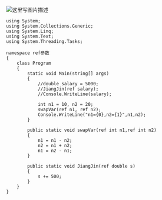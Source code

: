 ﻿![这里写图片描述](https://imgconvert.csdnimg.cn/aHR0cDovL2ltZy5ibG9nLmNzZG4ubmV0LzIwMTYwMTMwMTQxMzE4MjQ3?x-oss-process=image/format,png)

```
using System;
using System.Collections.Generic;
using System.Linq;
using System.Text;
using System.Threading.Tasks;

namespace ref参数
{
    class Program
    {
        static void Main(string[] args)
        {
            //double salary = 5000;
            //JiangJin(ref salary);
            //Console.WriteLine(salary);

            int n1 = 10, n2 = 20;
            swapVar(ref n1, ref n2);
            Console.WriteLine("n1={0},n2={1}",n1,n2);
        }

        public static void swapVar(ref int n1,ref int n2)
        {
            n1 = n1 - n2;
            n2 = n1 + n2;
            n1 = n2 - n1;
        }

        public static void JiangJin(ref double s)
        {
            s += 500;
        }
    }
}

```
